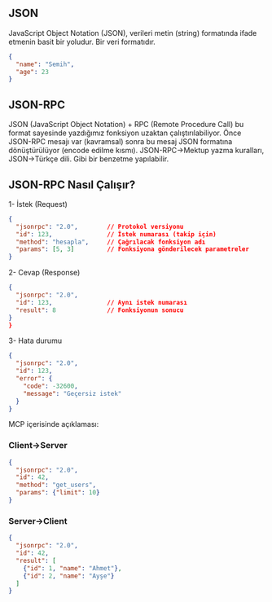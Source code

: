 ## JSON
JavaScript Object Notation (JSON), verileri metin (string) formatında ifade etmenin basit bir yoludur. Bir veri formatıdır.
``` json
{
  "name": "Semih",
  "age": 23
}
```
## JSON-RPC
JSON (JavaScript Object Notation) + RPC (Remote Procedure Call) bu format sayesinde yazdığımız fonksiyon uzaktan çalıştırılabiliyor. Önce JSON-RPC mesajı var (kavramsal) sonra bu mesaj JSON formatına dönüştürülüyor (encode edilme kısmı).
JSON-RPC->Mektup yazma kuralları, JSON->Türkçe dili. Gibi bir benzetme yapılabilir.
## **JSON-RPC Nasıl Çalışır?**
1- İstek (Request)
``` json
{
  "jsonrpc": "2.0",        // Protokol versiyonu
  "id": 123,               // İstek numarası (takip için)
  "method": "hesapla",     // Çağrılacak fonksiyon adı
  "params": [5, 3]         // Fonksiyona gönderilecek parametreler
}
```
2- Cevap (Response)
``` json
{
  "jsonrpc": "2.0",
  "id": 123,               // Aynı istek numarası
  "result": 8              // Fonksiyonun sonucu
}
}
```
3- Hata durumu
``` json
{
  "jsonrpc": "2.0",
  "id": 123,
  "error": {
    "code": -32600,
    "message": "Geçersiz istek"
  }
}
```
MCP içerisinde açıklaması:
### Client->Server
``` json
{
  "jsonrpc": "2.0",
  "id": 42,
  "method": "get_users",
  "params": {"limit": 10}
}
```
### Server->Client
``` json
{
  "jsonrpc": "2.0",
  "id": 42,
  "result": [
    {"id": 1, "name": "Ahmet"},
    {"id": 2, "name": "Ayşe"}
  ]
}
```
